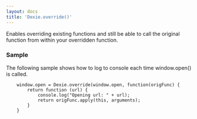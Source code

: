 ```yaml
---
layout: docs
title: 'Dexie.override()'
---
```


Enables overriding existing functions and still be able to call the original function from within your overridden function.

### Sample

The following sample shows how to log to console each time window.open() is called.

        window.open = Dexie.override(window.open, function(origFunc) {
            return function (url) {
                console.log("Opening url: " + url);
                return origFunc.apply(this, arguments);
            }
        }
